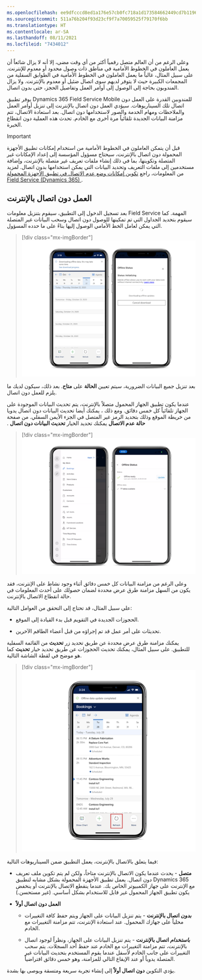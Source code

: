 ```yaml
---
ms.openlocfilehash: ee9dfcccd8ed1a176e57cb0fc718a1d173584662449cd7b1196a60d0eaa8af3d
ms.sourcegitcommit: 511a76b204f93d23cf9f7a70059525f79170f6bb
ms.translationtype: HT
ms.contentlocale: ar-SA
ms.lasthandoff: 08/11/2021
ms.locfileid: "7434012"
---
```

وعلى الرغم من أن العالم متصل رقمياً أكثر من أي وقت مضى، إلا أنه لا يزال شائعاً أن يعمل العاملون في الخطوط الأمامية في مناطق ذات وصول محدود أو معدوم للإنترنت. على سبيل المثال، غالباً ما يعمل العاملون في الخطوط الأمامية في الطوابق السفلية من المجمعات الكبيرة حيث لا يتوفر لديهم سوى اتصال ضئيل أو معدوم بالإنترنت. ولا يزال المندوبون بحاجة إلى الوصول إلى أوامر العمل وتفاصيل الحجز، حتى بدون اتصال.

يوفر تطبيق Dynamics 365 Field Service ‏Mobile للمندوبين القدرة على العمل دون اتصال تلك السيناريوهات. سيؤدي العمل دون اتصال بالإنترنت إلى تنزيل أوامر العمل والملاحظات ومهام الخدمة والصور لاستخدامها دون اتصال. بعد استعادة الاتصال، تتم مزامنة البيانات الجديدة تلقائياً مرة أخرى مع الخادم. تحدث هذه العملية دون انقطاع الخبرة.

> [!IMPORTANT]
> قبل أن يتمكن العاملون في الخطوط الأمامية من استخدام إمكانات تطبيق الأجهزة المحمولة دون اتصال بالإنترنت، سيحتاج مسؤول المؤسسة إلى إعداد الإمكانات غير المتصلة وتكوينها، بما في ذلك إنشاء ملفات تعريف غير متصلة بالإنترنت، وإضافة مستخدمين إلى ملفات التعريف وتحديد البيانات التي يمكن استخدامها بدون اتصال. لمزيد من المعلومات، راجع [تكوين إمكانات وضع عدم الاتصال في تطبيق الأجهزة المحمولة Field Service (Dynamics 365) ](/dynamics365/field-service/mobile-power-app-system-offline/?azure-portal=true).

## <a name="work-offline"></a>العمل دون اتصال بالإنترنت

بعد تسجيل الدخول إلى التطبيق، سيقوم بتنزيل معلومات Field Service المهمة. كما سيقوم بتحديد الجداول التي تم تمكينها للوصول دون اتصال وسحب البيانات غير المتصلة التي يمكن لعامل الخط الأمامي الوصول إليها بناءً على ما حدده المسؤول.

> [!div class="mx-imgBorder"]
> [![لقطات شاشة لتطبيق Field Service Mobile، تعرض حالة عدم الاتصال.](../media/5-01-offline.png)](../media/5-01-offline.png#lightbox)

بعد تنزيل جميع البيانات الضرورية، سيتم تعيين **الحالة** على **متاح**. بعد ذلك، سيكون لديك ما يلزم للعمل دون اتصال.

عندما يكون تطبيق الجهاز المحمول متصلاً بالإنترنت، يتم تحديث البيانات الموجودة على الجهاز تلقائياً كل خمس دقائق. ومع ذلك ، يمكنك أيضا تحديث البيانات دون اتصال يدويا من خريطة الموقع وذلك بتحديد الرمز غير المتصل في الجزء الأيمن السفلي. من صفحة **‏‫حالة عدم الاتصال** يمكنك تحديد الخيار **تحديث البيانات دون اتصال** .

> [!div class="mx-imgBorder"]
> [![لقطات من صفحة حالة عدم الاتصال تعرض حالة جاهز للعمل بدون اتصال وزر التحديث.](../media/5-02-update.png)](../media/5-02-update.png#lightbox)

وعلى الرغم من مزامنة البيانات كل خمس دقائق أثناء وجود نشاط على الإنترنت، فقد يكون من السهل مزامنة طرق عرض محددة لضمان حصولك على أحدث المعلومات في حالة انقطاع الاتصال بالإنترنت.

علي سبيل المثال، قد تحتاج إلى التحقق من العوامل التالية:

- الحجوزات الجديدة في التقويم قبل بدء القيادة إلى الموقع.

- تحديثات على أمر عمل قد تم إجراؤه من قبل أعضاء الطاقم الآخرين.

يمكنك مزامنة طرق عرض محددة عن طريق تحديد زر **تحديث** من القائمة السفلية للتطبيق. على سبيل المثال، يمكنك تحديث الحجوزات عن طريق تحديد خيار **تحديث** كما هو موضح في لقطة الشاشة التالية.

> [!div class="mx-imgBorder"]
> [![لقطة شاشة لتطبيق Field Service Mobile، مع تمييز خيار التحديث في القائمة السفلية.](../media/5-03-refresh.png)](../media/5-03-refresh.png#lightbox)

فيما يتعلق بالاتصال بالإنترنت، يعمل التطبيق ضمن السيناريوهات التالية:

- **متصل** - يحدث عندما يكون الاتصال بالإنترنت متاحاً، ولكن لم يتم تكوين ملف تعريف دون اتصال. يعمل تطبيق الأجهزة المحمولة بشكل مشابه لتطبيق Dynamics 365 مع الإنترنت على جهاز الكمبيوتر الخاص بك. عندما ينقطع الاتصال بالإنترنت أو ينخفض يكون تطبيق الجهاز المحمول غير قابل للاستخدام بشكل أساسي. (غير مستحسن.)

- **العمل دون اتصال أولاً**

    - ***بدون* اتصال بالإنترنت** - يتم تنزيل البيانات على الجهاز ويتم حفظ كافة التغييرات محلياً على جهازك المحمول.
    عند استعادة الإنترنت، تتم مزامنة التغييرات مع الخادم.

    - ***باستخدام* اتصال بالإنترنت** - يتم تنزيل البيانات على الجهاز، ونظراً لوجود اتصال بالإنترنت، تتم مزامنة التغييرات مع الخادم عند حفظ أحد السجلات. يتم سحب التغييرات على جانب الخادم لأسفل عندما يقوم المستخدم بتحديث البيانات غير المتصلة يدوياً أو عند الإيقاع التالي للمزامنة، وهو خمس دقائق افتراضياً.

يؤدي التكوين **دون اتصال أولاً** إلى إنشاء تجربة سريعة ومتسقة ويوصى بها بشدة.
